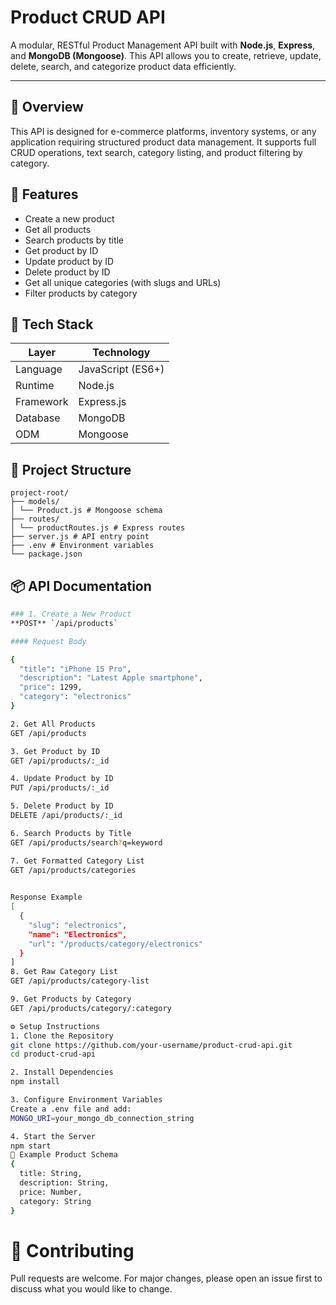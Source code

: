 #  Product CRUD API

A modular, RESTful Product Management API built with **Node.js**, **Express**, and **MongoDB (Mongoose)**. This API allows you to create, retrieve, update, delete, search, and categorize product data efficiently.

---

## 📌 Overview

This API is designed for e-commerce platforms, inventory systems, or any application requiring structured product data management. It supports full CRUD operations, text search, category listing, and product filtering by category.

## 🚀 Features

-  Create a new product  
-  Get all products  
-  Search products by title  
-  Get product by ID  
-  Update product by ID  
-  Delete product by ID  
-  Get all unique categories (with slugs and URLs)  
-  Filter products by category  

## 🧱 Tech Stack

| Layer      | Technology        |
|------------|-------------------|
| Language   | JavaScript (ES6+) |
| Runtime    | Node.js           |
| Framework  | Express.js        |
| Database   | MongoDB           |
| ODM        | Mongoose          |

## 📂 Project Structure

```
project-root/
├── models/
│ └── Product.js # Mongoose schema
├── routes/
│ └── productRoutes.js # Express routes
├── server.js # API entry point
├── .env # Environment variables
└── package.json
```

## 📦 API Documentation

```bash
### 1. Create a New Product  
**POST** `/api/products`

#### Request Body

{
  "title": "iPhone 15 Pro",
  "description": "Latest Apple smartphone",
  "price": 1299,
  "category": "electronics"
}

2. Get All Products
GET /api/products

3. Get Product by ID
GET /api/products/:_id

4. Update Product by ID
PUT /api/products/:_id

5. Delete Product by ID
DELETE /api/products/:_id

6. Search Products by Title
GET /api/products/search?q=keyword

7. Get Formatted Category List
GET /api/products/categories

 
Response Example
[
  {
    "slug": "electronics",
    "name": "Electronics",
    "url": "/products/category/electronics"
  }
]
8. Get Raw Category List
GET /api/products/category-list

9. Get Products by Category
GET /api/products/category/:category

```

``` bash
⚙️ Setup Instructions
1. Clone the Repository
git clone https://github.com/your-username/product-crud-api.git
cd product-crud-api

2. Install Dependencies
npm install

3. Configure Environment Variables
Create a .env file and add:
MONGO_URI=your_mongo_db_connection_string

4. Start the Server
npm start
🧺 Example Product Schema
{
  title: String,
  description: String,
  price: Number,
  category: String
}
```

# 🤝 Contributing
Pull requests are welcome. For major changes, please open an issue first to discuss what you would like to change.